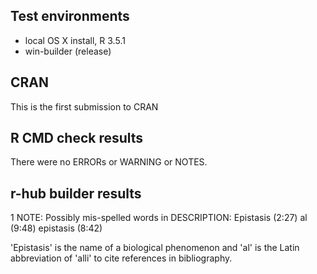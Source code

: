 ## Test environments
* local OS X install, R 3.5.1
* win-builder (release)

## CRAN
This is the first submission to CRAN

## R CMD check results
There were no ERRORs or WARNING or NOTES.

## r-hub builder results
1 NOTE: 
  Possibly mis-spelled words in DESCRIPTION:
       Epistasis (2:27)
       al (9:48)
       epistasis (8:42)

'Epistasis' is the name of a biological phenomenon and 'al' is the Latin 
abbreviation of 'alli' to cite references in bibliography.  
